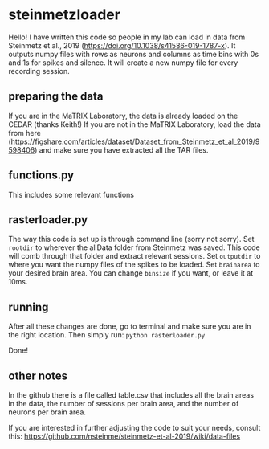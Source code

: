 # steinmetzloader

Hello! 
I have written this code so people in my lab can load in data from Steinmetz et al., 2019 (https://doi.org/10.1038/s41586-019-1787-x). 
It outputs numpy files with rows as neurons and columns as time bins with 0s and 1s for spikes and silence. It will create a new numpy file for every recording session.

## preparing the data
If you are in the MaTRIX Laboratory, the data is already loaded on the CEDAR (thanks Keith!)
If you are not in the MaTRIX Laboratory, load the data from here (https://figshare.com/articles/dataset/Dataset_from_Steinmetz_et_al_2019/9598406) and make sure you have extracted all the TAR files. 

## functions.py
This includes some relevant functions

## rasterloader.py
The way this code is set up is through command line (sorry not sorry). 
Set `rootdir` to wherever the allData folder from Steinmetz was saved. This code will comb through that folder and extract relevant sessions.
Set `outputdir` to where you want the numpy files of the spikes to be loaded. 
Set `brainarea` to your desired brain area. 
You can change `binsize` if you want, or leave it at 10ms.

## running
After all these changes are done, go to terminal and make sure you are in the right location. Then simply run:
`python rasterloader.py`

Done! 

## other notes
In the github there is a file called table.csv that includes all the brain areas in the data, the number of sessions per brain area, and the number of neurons per brain area. 

If you are interested in further adjusting the code to suit your needs, consult this:
https://github.com/nsteinme/steinmetz-et-al-2019/wiki/data-files


